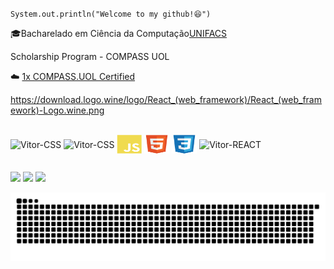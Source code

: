 <code>System.out.println("Welcome to my github!😆")</code>

<p>🎓Bacharelado em Ciência da Computação<a href="https://portal.anhembi.br/?gad_source=1&gclid=CjwKCAiApuCrBhAuEiwA8VJ6JiDseguF4XHpGJ1gHQAwfFJtjnb7r05FtNFFAayWa_aFYNKWyJLu0BoCi0MQAvD_BwE](https://landing.unifacs.br/cursos-de-faculdade?utm_source=search&utm_medium=cpc&utm_campaign=UNIFACS|GRAD|TODOS|INSTITUCIONAL-252|02|05|01|02|&utm_term=cpc&utm_content=Institucional&gad_source=1&gad_campaignid=21738190779&gbraid=0AAAAADo-O54lB5Y1cfE0lxfXSknUjK2ka&gclid=CjwKCAjw3f_BBhAPEiwAaA3K5BQax2K_X2d6C8H9AlHAtxwES_rubr5LeOuCIfv5J5gX6ruC0yd34xoCkhEQAvD_BwE&gclsrc=aw.ds)" target="blank_">UNIFACS</a></p>
<p>Scholarship Program - COMPASS UOL</a></p>
<p>☁️ <a href="https://www.credly.com/badges/db773eb9-df4c-41f1-a42a-b5b2cd08742e/linked_in_profile](https://mail-attachment.googleusercontent.com/attachment/u/0/?ui=2&ik=62fa8745cf&attid=0.1&permmsgid=msg-f:1755276045870971798&th=185bfe438ce43b96&view=att&zw&disp=inline&saddbat=ANGjdJ9VNKHTLET7Fj6I5tPFaaNb_S-l79Sn29Z-XyA_9IYzDYtCg8tlSTEI-vTZlG4o5ppkh6aZf1A2tB9SIxkhYQXPayiVZXGOakHRP55RKrrZ1K-NoubWhJ65kBhN8HTvuv5kFpXqmTYgBLoTIWnYykU1gOUb2H4hoRDwSZxxBmxrWoYWXgRknvU50Fhnna8VuXSd-9yIoYQMUeQY-QlSuotOfpo7iMt5BK7ckSuW7yRAfTO_n6cO_f4RbDQLajV1whQTekz3fJCqhAg21NgXESib8gNXuS2VuzaguX8d2-wmdm6zb6m8D8sijQsqLbD6Wlm8s9z2N5pULh4mzwxAFaUmJNzKVCZC-wLCouXsDB77aEpf74AwInlO38JVShbM11qkq9XTLEuWNsfgeyfXwzgwelZ84RZc0ZIjOAnQmN0zn294eDGIkwU6LftkeGRJko4rkvsrggcKk4Ly6XyI_MbZmZUKq8EU8gq3gx6ByDIVMNEIHQWHtmIulX-moSXkupLZK3ZOpi7omz-rCOYOYQtv2o7EiMOcN-bMIFMda-2xx827r-vJCW_5xjjafyEm4X4pIEE4XOUSEY7FvjN-7vZlMWKjUNJuCnvRlnJkOJ1uS97XEWfKpWqLisYW5yL-FGssEwpMvuCvzTnFQhDJvfTjzNM4y8X6GBUwebgn7sdX3Q_q9bZ-ko9iWynsglrHl8eKnLqKgPDs---i3gSO5oFKK6EyGvJ2_J-d9Vz0Y3umUfFjVlc1D-_XX_OV7AEGjPPp8UQ51qZpnvAH0eDFNRDAVv-rQQ1sRUEb5a8gVG_jGfyxo2Bn9GgGzQ-Yf78ztfucHyhk5dsaHJntByLLdnF-Ftss8q-gHJPgNpJ3Oi5jqE4myNKwce6LdgNyip5vZvs-2qQXINKj1X-2L7MUOCG0QI26t3EJph-CMI24f-_y9lKWcMxdYzoppGTjgrWJxtrUuNXObXizbY5wWFXq9cVQH_afNaipng-ihx0EJI0boybt-C2mgNx_7C64oH9j6jt31wnUfK5IeKD1DBF9PovesEbZOLdST-wNDlgEPtkbyne7eLOY4PF-FLOfm31489sSOFbdo8p62zLn)">1x COMPASS.UOL Certified</a></p>


https://download.logo.wine/logo/React_(web_framework)/React_(web_framework)-Logo.wine.png

<div style="display: inline_block"><br>
  <img align="center" alt="Vitor-CSS" height="30" width="40" src="https://cdn.jsdelivr.net/gh/devicons/devicon/icons/flutter/flutter-original.svg">            
  <img align="center" alt="Vitor-CSS" height="30" width="40" src="https://cdn.jsdelivr.net/gh/devicons/devicon/icons/android/android-original.svg">          
  <img align="center" alt="Vitor-Js" height="30" width="40" src="https://raw.githubusercontent.com/devicons/devicon/master/icons/javascript/javascript-plain.svg">
  <img align="center" alt="Vitor-HTML" height="30" width="40" src="https://raw.githubusercontent.com/devicons/devicon/master/icons/html5/html5-original.svg">
  <img align="center" alt="Vitor-CSS" height="30" width="40" src="https://raw.githubusercontent.com/devicons/devicon/master/icons/css3/css3-original.svg">
  <img align="center" alt="Vitor-REACT" height="30" width="40" src="https://download.logo.wine/logo/React_(web_framework)/React_(web_framework)-Logo.wine.png">
</div>
    
  ##
 
  <div> 
  <a href="https://www.instagram.com/dev.reiis/" target="_blank"><img src="https://img.shields.io/badge/-Instagram-%23E4405F?style=for-the-badge&logo=instagram&logoColor=white" target="_blank"></a>
  <a href = "mailto:contatovitorreiis@gmail.com"><img src="https://img.shields.io/badge/-Gmail-%23333?style=for-the-badge&logo=gmail&logoColor=white" target="_blank"></a>
  <a href="https://www.linkedin.com/in/vitor-reis-4a595b20a/" target="_blank"><img src="https://img.shields.io/badge/-LinkedIn-%230077B5?style=for-the-badge&logo=linkedin&logoColor=white" target="_blank"></a> 
 
![Snake animation](https://github.com/Vitorreiis/Vitorreiis/blob/output/github-contribution-grid-snake.svg)
    
</div>
